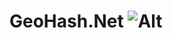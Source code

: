 # GeoHash.Net ![Alt](https://ci.appveyor.com/api/projects/status/github/alexframe/geohash.net?branch=master&svg=true&retina=true "Build status")